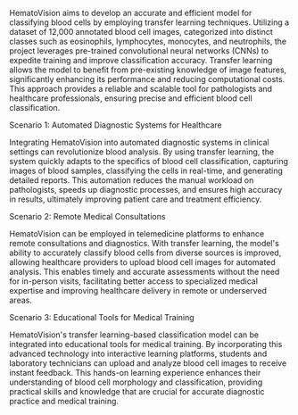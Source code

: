HematoVision aims to develop an accurate and efficient model for classifying blood cells by employing transfer learning techniques. Utilizing a dataset of 12,000 annotated blood cell images, categorized into distinct classes such as eosinophils, lymphocytes, monocytes, and neutrophils, the project leverages pre-trained convolutional neural networks (CNNs) to expedite training and improve classification accuracy. Transfer learning allows the model to benefit from pre-existing knowledge of image features, significantly enhancing its performance and reducing computational costs. This approach provides a reliable and scalable tool for pathologists and healthcare professionals, ensuring precise and efficient blood cell classification.

Scenario 1: Automated Diagnostic Systems for Healthcare

Integrating HematoVision into automated diagnostic systems in clinical settings can revolutionize blood analysis. By using transfer learning, the system quickly adapts to the specifics of blood cell classification, capturing images of blood samples, classifying the cells in real-time, and generating detailed reports. This automation reduces the manual workload on pathologists, speeds up diagnostic processes, and ensures high accuracy in results, ultimately improving patient care and treatment efficiency.

Scenario 2: Remote Medical Consultations

HematoVision can be employed in telemedicine platforms to enhance remote consultations and diagnostics. With transfer learning, the model's ability to accurately classify blood cells from diverse sources is improved, allowing healthcare providers to upload blood cell images for automated analysis. This enables timely and accurate assessments without the need for in-person visits, facilitating better access to specialized medical expertise and improving healthcare delivery in remote or underserved areas.

Scenario 3: Educational Tools for Medical Training


HematoVision's transfer learning-based classification model can be integrated into educational tools for medical training. By incorporating this advanced technology into interactive learning platforms, students and laboratory technicians can upload and analyze blood cell images to receive instant feedback. This hands-on learning experience enhances their understanding of blood cell morphology and classification, providing practical skills and knowledge that are crucial for accurate diagnostic practice and medical training.
